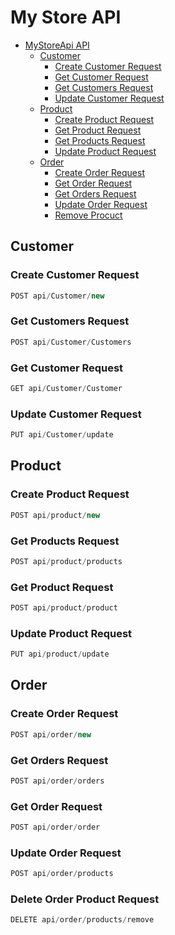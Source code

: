 # My Store API
- [MyStoreApi API](#my-store-store-api)
    - [Customer](#Customer)
        - [Create Customer Request](#create-Customer-request)
        - [Get Customer Request](#get-Customer-request)
        - [Get Customers Request](#get-Customers-request)
        - [Update Customer Request](#update-Customer-request)
    - [Product](#product)
        - [Create Product Request](#create-product-request)
        - [Get Product Request](#get-product-request)
        - [Get Products Request](#get-products-request)
        - [Update Product Request](#update-product-request)        
    - [Order](#order)
        - [Create Order Request](#create-order-request)
        - [Get Order Request](#get-order-request)
        - [Get Orders Request](#get-orders-request)
        - [Update Order Request](#update-order-request)
        - [Remove Procuct](#delete-order-product-request)

## Customer
### Create Customer Request
```js
POST api/Customer/new
```

### Get Customers Request
```js
POST api/Customer/Customers
```

### Get Customer Request
```js
GET api/Customer/Customer
```

### Update Customer Request
```js
PUT api/Customer/update
```

## Product
### Create Product Request
```js
POST api/product/new
```

### Get Products Request
```js
POST api/product/products
```

### Get Product Request
```js
POST api/product/product
```

### Update Product Request
```js
PUT api/product/update
```

## Order
### Create Order Request
```js
POST api/order/new
```

### Get Orders Request
```js
POST api/order/orders
```

### Get Order Request
```js
POST api/order/order
```

### Update Order Request
```js
POST api/order/products
```

### Delete Order Product Request
```js
DELETE api/order/products/remove
```


